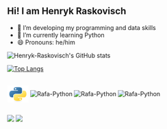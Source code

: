 ## Hi! I am Henryk Raskovisch

- 🔭 I’m developing my programming and data skills
- 🌱 I’m currently learning Python
- 😄 Pronouns: he/him

![Henryk-Raskovisch's GitHub stats](https://github-readme-stats.vercel.app/api?username=Henryk-Raskovisch&show_icons=true&theme=radical&hide_rank=true)

[![Top Langs](https://github-readme-stats.vercel.app/api/top-langs/?username=Henryk-Raskovisch&theme=radical)](https://github.com//github-readme-stats)
<div style="display: inline_block"><br>  <img align="center" alt="Rafa-Python" height="40" width="50" src="https://raw.githubusercontent.com/devicons/devicon/master/icons/python/python-original.svg">
<img align="center" alt="Rafa-Python" height="40" width="50" src="https://cdn.jsdelivr.net/gh/devicons/devicon/icons/jupyter/jupyter-original-wordmark.svg" />
<img align="center" alt="Rafa-Python" height="40" width="50" src="https://cdn.jsdelivr.net/gh/devicons/devicon/icons/pandas/pandas-original-wordmark.svg" />
<img align="center" alt="Rafa-Python" height="40" width="50" src="https://cdn.jsdelivr.net/gh/devicons/devicon/icons/numpy/numpy-original-wordmark.svg" />
          
</div>
 
  ##

  <div> 
  <a href = "mailto:raskovisch@hotmail.com"><img src="https://img.shields.io/badge/Microsoft_Outlook-0078D4?style=for-the-badge&logo=microsoft-outlook&logoColor=white" target="_blank"></a>
  <a href="https://www.linkedin.com/in/henrykraskovisch" target="_blank"><img src="https://img.shields.io/badge/-LinkedIn-%230077B5?style=for-the-badge&logo=linkedin&logoColor=white" target="_blank"></a> 
  
</div>

